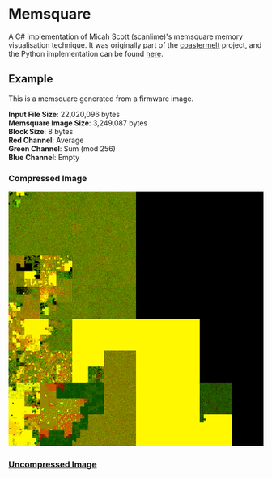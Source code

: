 # Memsquare
A C# implementation of Micah Scott (scanlime)'s memsquare memory visualisation technique. It was originally part of the [coastermelt](https://github.com/scanlime/coastermelt) project, and the Python implementation can be found [here](https://github.com/scanlime/coastermelt/blob/master/backdoor/memsquare.py).

## Example
This is a memsquare generated from a firmware image.

**Input File Size**: 22,020,096 bytes  
**Memsquare Image Size**: 3,249,087 bytes  
**Block Size**: 8 bytes  
**Red Channel**: Average  
**Green Channel**: Sum (mod 256)  
**Blue Channel**: Empty

### Compressed Image
![An example memsquare](img/small.png)

### [Uncompressed Image](img/big.png)
